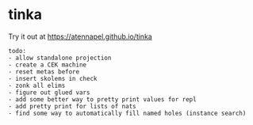 # tinka

Try it out at https://atennapel.github.io/tinka

```
todo:
- allow standalone projection
- create a CEK machine
- reset metas before
- insert skolems in check
- zonk all elims
- figure out glued vars
- add some better way to pretty print values for repl
- add pretty print for lists of nats
- find some way to automatically fill named holes (instance search)
```
